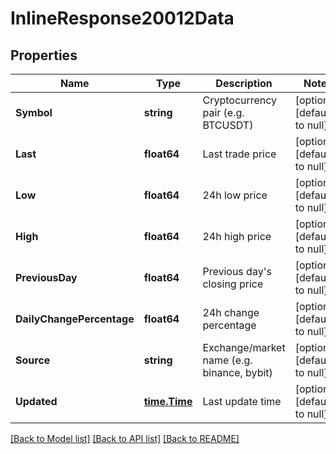 # InlineResponse20012Data

## Properties
Name | Type | Description | Notes
------------ | ------------- | ------------- | -------------
**Symbol** | **string** | Cryptocurrency pair (e.g. BTCUSDT) | [optional] [default to null]
**Last** | **float64** | Last trade price | [optional] [default to null]
**Low** | **float64** | 24h low price | [optional] [default to null]
**High** | **float64** | 24h high price | [optional] [default to null]
**PreviousDay** | **float64** | Previous day&#x27;s closing price | [optional] [default to null]
**DailyChangePercentage** | **float64** | 24h change percentage | [optional] [default to null]
**Source** | **string** | Exchange/market name (e.g. binance, bybit) | [optional] [default to null]
**Updated** | [**time.Time**](time.Time.md) | Last update time | [optional] [default to null]

[[Back to Model list]](../README.md#documentation-for-models) [[Back to API list]](../README.md#documentation-for-api-endpoints) [[Back to README]](../README.md)

